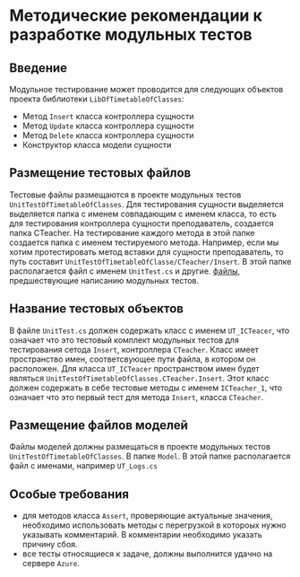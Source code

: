 # Методические рекомендации к разработке модульных тестов

## Введение

Модульное тестирование может проводится для следующих объектов проекта библиотеки `LibOfTimetableOfClasses`:
- Метод `Insert` класса контроллера сущности
- Метод `Update` класса контроллера сущности
- Метод `Delete` класса контроллера сущности
- Конструктор класса модели сущности

## Размещение тестовых файлов
Тестовые файлы размещаются в проекте модульных тестов `UnitTestOfTimetableOfClasses`. 
Для тестирования сущности выделяется выделяется папка с именем совпадающим с именем класса, 
то есть для тестирования контроллера сущности преподаватель, создается папка CTeacher. 
На тестирование каждого метода в этой папке создается папка с именем тестируемого метода. 
Например, если мы хотим протестировать метод вставки для сущности преподаватель, 
то путь составит `UnitTestOfTimetableOfClasse/CTeacher/Insert`. 
В этой папке располагается файл с именем `UnitTest.cs` и другие.
[файлы](https://github.com/Students-of-the-city-of-Kostroma/Student-timetable/blob/dev/Docs/White-box/README.md), 
предшествующие написанию модульных тестов. 

## Название тестовых объектов

В файле `UnitTest.cs` должен содержать класс с именем `UT_ICTeacer`, 
что означает что это тестовый комплект модульных тестов для тестирования сетода `Insert`, 
контроллера `CTeacher`. Класс имеет пространство имен, соответсвующее пути файла, 
в котором он расположен. Для класса `UT_ICTeacer` пространством имен будет 
являться `UnitTestOfTimetableOfClasses.CTeacher.Insert`. Этот класс должен содержать 
в себе тестовые методы с именем `ICTeacher_1`, что означает что это первый тест для метода `Insert`, класса `CTeacher`.

## Размещение файлов моделей
Файлы моделей должны размещаться в проекте модульных тестов `UnitTestOfTimetableOfClasses`. В папке `Model`.
В этой папке располагается файл с именами, например `UT_Logs.cs`

## Особые требования

- для методов класса `Assert`, проверяющие актуальные значения, необходимо использовать 
методы с перегрузкой в котороых нужно указывать комментарий. В комментарии необходимо указать причину сбоя. 
- все тесты относящиеся к задаче, должны выполнится удачно на сервере `Azure`.
